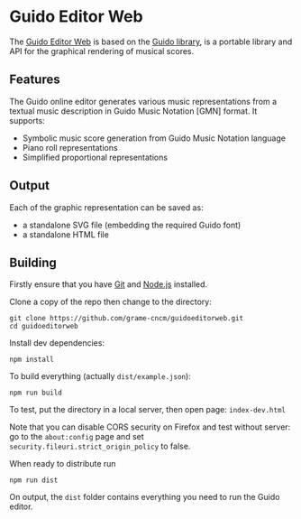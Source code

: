 # Guido Editor Web

The [Guido Editor Web](https://grame-cncm.github.io/guidoeditorweb/) is based on the [Guido library](http://guidolib.sf.net/), is a portable library and API for the graphical rendering of musical scores.


## Features

The Guido online editor generates various music representations from a textual music description in Guido Music Notation [GMN] format. It supports:

- Symbolic music score generation from Guido Music Notation language
- Piano roll representations
- Simplified proportional representations

## Output

Each of the graphic representation can be saved as:

- a standalone SVG file  (embedding the required Guido font)
- a standalone HTML file 



## Building

Firstly ensure that you have [Git](https://git-scm.com/downloads) and [Node.js](https://nodejs.org/) installed.

Clone a copy of the repo then change to the directory:

~~~~~~
git clone https://github.com/grame-cncm/guidoeditorweb.git
cd guidoeditorweb
~~~~~~

Install dev dependencies:
~~~~~~
npm install
~~~~~~

To build everything (actually `dist/example.json`): 
~~~~~~
npm run build
~~~~~~

To test, put the directory in a local server, then open page: `index-dev.html`

Note that you can disable CORS security on Firefox and test without server: go to the `about:config` page and set  `security.fileuri.strict_origin_policy` to false.



When ready to distribute run
~~~~~~
npm run dist
~~~~~~
On output, the `dist` folder contains everything you need to run the Guido editor.
